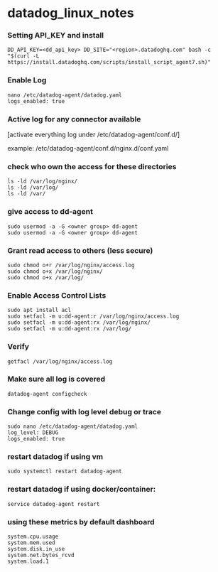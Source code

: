 # datadog_linux_notes


### Setting API_KEY and install
```
DD_API_KEY=<dd_api_key> DD_SITE="<region>.datadoghq.com" bash -c "$(curl -L https://install.datadoghq.com/scripts/install_script_agent7.sh)"
```

### Enable Log
```
nano /etc/datadog-agent/datadog.yaml
logs_enabled: true
```

### Active log for any connector available
[activate everything log under  /etc/datadog-agent/conf.d/]

example:  /etc/datadog-agent/conf.d/nginx.d/conf.yaml

### check who own the access for these directories
```
ls -ld /var/log/nginx/
ls -ld /var/log/
ls -ld /var/
```

### give access to dd-agent
```
sudo usermod -a -G <owner group> dd-agent
sudo usermod -a -G <owner group> dd-agent
```

### Grant read access to others (less secure)
```
sudo chmod o+r /var/log/nginx/access.log
sudo chmod o+x /var/log/nginx/
sudo chmod o+x /var/log/
```

### Enable Access Control Lists 
```
sudo apt install acl 
sudo setfacl -m u:dd-agent:r /var/log/nginx/access.log
sudo setfacl -m u:dd-agent:rx /var/log/nginx/ 
sudo setfacl -m u:dd-agent:rx /var/log/ 
```

### Verify
```
getfacl /var/log/nginx/access.log
```

### Make sure all log is covered
```
datadog-agent configcheck
```

### Change config with log level debug or trace
```
sudo nano /etc/datadog-agent/datadog.yaml
log_level: DEBUG
logs_enabled: true
```

### restart datadog if using vm
```
sudo systemctl restart datadog-agent
```

### restart datadog if using docker/container:
```
service datadog-agent restart
```

### using these metrics by default dashboard
```
system.cpu.usage
system.mem.used
system.disk.in_use
system.net.bytes_rcvd
system.load.1
```